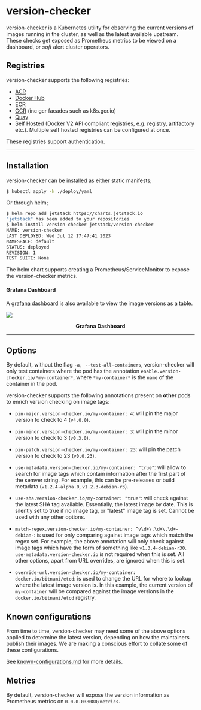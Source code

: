 # version-checker

version-checker is a Kubernetes utility for observing the current versions of
images running in the cluster, as well as the latest available upstream. These
checks get exposed as Prometheus metrics to be viewed on a dashboard, or _soft_
alert cluster operators.

## Registries

version-checker supports the following registries:

- [ACR](https://azure.microsoft.com/en-us/services/container-registry/)
- [Docker Hub](https://hub.docker.com/)
- [ECR](https://aws.amazon.com/ecr/)
- [GCR](https://cloud.google.com/container-registry/) (inc gcr facades such as k8s.gcr.io)
- [Quay](https://quay.io/)
- Self Hosted (Docker V2 API compliant registries, e.g.
  [registry](https://hub.docker.com/_/registry),
  [artifactory](https://jfrog.com/artifactory/) etc.). Multiple self hosted
  registries can be configured at once.

These registries support authentication.

---

## Installation

version-checker can be installed as either static manifests;

```sh
$ kubectl apply -k ./deploy/yaml
```

Or through helm;

```sh
$ helm repo add jetstack https://charts.jetstack.io
"jetstack" has been added to your repositories
$ helm install version-checker jetstack/version-checker
NAME: version-checker
LAST DEPLOYED: Wed Jul 12 17:47:41 2023
NAMESPACE: default
STATUS: deployed
REVISION: 1
TEST SUITE: None
```

The helm chart supports creating a Prometheus/ServiceMonitor to expose the
version-checker metrics.

#### Grafana Dashboard

A [grafana dashboard](https://grafana.com/grafana/dashboards/12833) is also
available to view the image versions as a table.

![](img/grafana.jpg)
<center></center>
<p align="center">
  <b>Grafana Dashboard</b><br>
</p>

---

## Options

By default, without the flag `-a, --test-all-containers`, version-checker will
only test containers where the pod has the annotation
`enable.version-checker.io/*my-container*`, where `*my-container*` is the `name`
of the container in the pod.

version-checker supports the following annotations present on **other** pods to
enrich version checking on image tags:

- `pin-major.version-checker.io/my-container: 4`: will pin the major version to
    check to 4 (`v4.0.0`).

- `pin-minor.version-checker.io/my-container: 3`: will pin the minor version to
    check to 3 (`v0.3.0`).

- `pin-patch.version-checker.io/my-container: 23`: will pin the patch version to
    check to 23 (`v0.0.23`).

- `use-metadata.version-checker.io/my-container: "true"`: will allow to search
    for image tags which contain information after the first part of the semver
    string. For example, this can be pre-releases or build metadata
    (`v1.2.4-alpha.0`, `v1.2.3-debian-r3`).

- `use-sha.version-checker.io/my-container: "true"`: will check against the latest
    SHA tag available. Essentially, the latest image by date. This is silently
    set to true if no image tag, or "latest" image tag is set. Cannot be used with
    any other options.

- `match-regex.version-checker.io/my-container: ^v\d+\.\d+\.\d+-debian-`: is
    used for only comparing against image tags which match the regex set. For
    example, the above annotation will only check against image tags which have
    the form of something like `v1.3.4-debian-r30`.
    `use-metadata.version-checker.io` is not required when this is set. All
    other options, apart from URL overrides, are ignored when this is set.

- `override-url.version-checker.io/my-container: docker.io/bitnami/etcd`: is
    used to change the URL for where to lookup where the latest image version
    is. In this example, the current version of `my-container` will be compared
    against the image versions in the `docker.io/bitnami/etcd` registry.

## Known configurations

From time to time, version-checker may need some of the above options applied to determine the latest version,
depending on how the maintainers publish their images. We are making a conscious effort to collate some of these configurations.

See [known-configurations.md](known-configurations.md) for more details.

## Metrics

By default, version-checker will expose the version information as Prometheus
metrics on `0.0.0.0:8080/metrics`.
